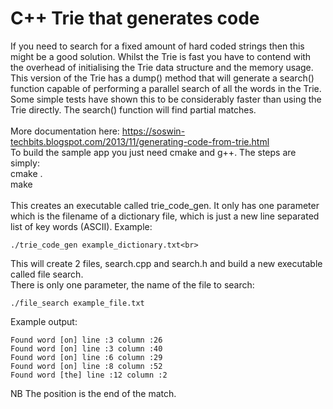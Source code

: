 # C++ Trie that generates code<br>
If you need to search for a fixed amount of hard coded strings then this might be a good solution. Whilst the Trie is fast you have to contend with the overhead of initialising the Trie data structure and the memory usage. This version of the Trie has a dump() method that will generate a search() function capable of performing a parallel search of all the words in the Trie. Some simple tests have shown this to be considerably faster than using the Trie directly. The search() function will find partial matches.
<br><br>
More documentation here: https://soswin-techbits.blogspot.com/2013/11/generating-code-from-trie.html<br>
To build the sample app you just need cmake and g++. The steps are simply:<br>
cmake .<br>
make<br>
<br>
This creates an executable called trie_code_gen. It only has one parameter which is the filename of a dictionary file, which is just a new line separated list of key words (ASCII). Example:<br>
```
./trie_code_gen example_dictionary.txt<br>
```
This will create 2 files, search.cpp and search.h and build a new executable called file search.<br>
There is only one parameter, the name of the file to search:<br>
```
./file_search example_file.txt
```
Example output:
```
Found word [on] line :3 column :26
Found word [on] line :3 column :40
Found word [on] line :6 column :29
Found word [on] line :8 column :52
Found word [the] line :12 column :2
```
NB The position is the end of the match.<br>
<br>
